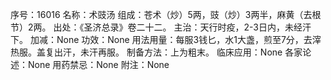 序号：16016
名称：术豉汤
组成：苍术（炒）5两，豉（炒）3两半，麻黄（去根节）2两。
出处：《圣济总录》卷二十二。
主治：天行时疫，2-3日内，未经汗下。
加减：None
功效：None
用法用量：每服3钱匕，水1大盏，煎至7分，去滓热服。盖复出汗，未汗再服。
制备方法：上为粗末。
临床应用：None
各家论述：None
用药禁忌：None
附注：None

